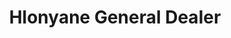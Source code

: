 ---
title: "Hlonyane General Dealer"
url: /kwanobuhle/hlonyane-general-dealer/
shop: Lebensmittel
---